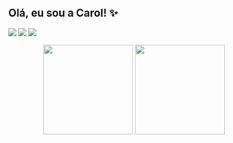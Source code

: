 ## Olá, eu sou a Carol! ✨

 <a href = "mailto:carolynesmluz@gmail.com"><img src="https://img.shields.io/badge/Gmail-D14836?style=for-the-badge&logo=gmail&logoColor=white" target="_blank"></a>
 <a href="https://discord.gg/427653605055791124" target="_blank"><img src="https://img.shields.io/badge/Discord-7289DA?style=for-the-badge&logo=discord&logoColor=white"  target="_blank"></a> 
 <a href="https://www.linkedin.com/in/carolyne-luz-1839101b7/" target="_blank"><img src="https://img.shields.io/badge/-LinkedIn-%230077B5?style=for-the-badge&logo=linkedin&logoColor=white" target="_blank"></a> 

<div align="center">
  <img height="180em" src="https://github-readme-stats.vercel.app/api?username=carolyneluz&show_icons=true&theme=rose_pine&include_all_commits=true&count_private=true"/>
  <img height="180em" src="https://github-readme-stats.vercel.app/api/top-langs/?username=carolyneluz&layout=compact&langs_count=7&theme=dracula"/>
</div>

